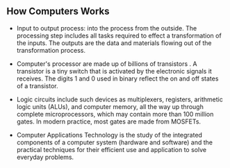 ## How Computers Works
-   Input to output process: into the process from the outside. The processing step includes all tasks required to effect a transformation of the inputs. The outputs are the data and materials flowing out of the transformation process.

-  Computer's processor are made up of billions of transistors . 
A transistor is a tiny switch that is activated by the electronic signals it receives. 
The digits 1 and 0 used in binary reflect the on and off states of a transistor.

- Logic circuits include such devices as multiplexers, registers, arithmetic logic units (ALUs), and computer memory, all the way up through complete microprocessors, which may contain more than 100 million gates. In modern practice, most gates are made from MOSFETs.

- Computer Applications Technology is the study of the integrated components of a computer system (hardware and software) and the practical techniques for their efficient use and application to solve everyday problems.